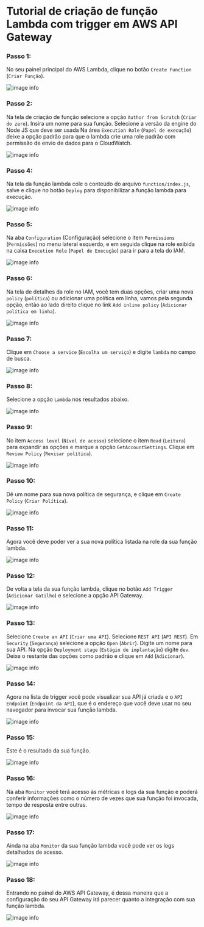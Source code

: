 # Tutorial de criação de função Lambda com trigger em AWS API Gateway

### Passo 1:
No seu painel principal do AWS Lambda, clique no botão `Create Function` (`Criar Função`).

![image info](./images/step-1.png)

### Passo 2:
Na tela de criação de função selecione a opção `Author from Scratch` (`Criar do zero`).
Insira um nome para sua função.
Selecione a versão da engine do Node JS que deve ser usada
Na área `Execution Role` (`Papel de execução`) deixe a opção padrão para que o lambda crie uma role padrão
com permissão de envio de dados para o CloudWatch.

![image info](./images/step-3.png)

### Passo 4:
Na tela da função lambda cole o conteúdo do arquivo `function/index.js`, salve e clique no botão `Deploy`
para disponibilizar a função lambda para execução.

![image info](./images/step-4.png)

### Passo 5:
Na aba `Configuration` (Configuração) selecione o item `Permissions` (`Permissões`) no menu lateral esquerdo,
e em seguida clique na role exibida na caixa `Execution Role` (`Papel de Execução`) para ir para a tela do 
IAM.

![image info](./images/step-5.png)

### Passo 6:
Na tela de detalhes da role no IAM, você tem duas opções, criar uma nova `policy` (`política`) ou adicionar
uma política em linha, vamos pela segunda opção, então ao lado direito clique no link `Add inline policy`
(`Adicionar política em linha`).

![image info](./images/step-6.png)

### Passo 7:
Clique em `Choose a service` (`Escolha um serviço`) e digite `lambda` no campo de busca. 

![image info](./images/step-7.png)

### Passo 8:
Selecione a opção `Lambda` nos resultados abaixo.

![image info](./images/step-8.png)

### Passo 9:
No item `Access level` (`Nível de acesso`) selecione o item `Read` (`Leitura`) para expandir as opções e marque 
a opção `GetAccountSettings`. Clique em `Review Policy` (`Revisar política`).

![image info](./images/step-9.png)

### Passo 10:
Dê um nome para sua nova política de segurança, e clique em `Create Policy` (`Criar Política`). 

![image info](./images/step-10.png)

### Passo 11:
Agora você deve poder ver a sua nova política listada na role da sua função lambda. 

![image info](./images/step-11.png)

### Passo 12:
De volta a tela da sua função lambda, clique no botão `Add Trigger` (`Adicionar Gatilho`) e selecione a opção
API Gateway.

![image info](./images/step-4.png)

### Passo 13:
Selecione `Create an API` (`Criar uma API`).
Selecione `REST API` (`API REST`).
Em `Security` (`Segurança`) selecione a opção `Open` (`Abrir`).
Digite um nome para sua API.
Na opção `Deployment stage` (`Estágio de implantação`) digite `dev`.
Deixe o restante das opções como padrão e clique em `Add` (`Adicionar`).

![image info](./images/step-12.png)

### Passo 14:
Agora na lista de trigger você pode visualizar sua API já criada e o `API Endpoint` (`Endpoint da API`), que é 
o endereço que você deve usar no seu navegador para invocar sua função lambda.

![image info](./images/step-13.png)

### Passo 15:
Este é o resultado da sua função.

![image info](./images/step-14.png)

### Passo 16:
Na aba `Monitor` você terá acesso às métricas e logs da sua função e poderá conferir informações como o número 
de vezes que sua função foi invocada, tempo de resposta entre outras.

![image info](./images/step-15.png)

### Passo 17:
Ainda na aba `Monitor` da sua função lambda você pode ver os logs detalhados de acesso.

![image info](./images/step-16.png)

### Passo 18:
Entrando no painel do AWS API Gateway, é dessa maneira que a configuração do seu API Gateway irá parecer quanto
a integração com sua função lambda. 

![image info](./images/step-17.png)

